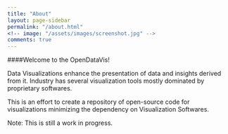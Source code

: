 ```yaml
---
title: "About"
layout: page-sidebar
permalink: "/about.html"
<!-- image: "/assets/images/screenshot.jpg" -->
comments: true
---
```


####Welcome to the OpenDataVis!

Data Visualizations enhance the presentation of data and insights derived from it. Industry has several visualization tools mostly dominated by proprietary softwares.

This is an effort to create a repository of open-source code for visualizations minimizing the dependency on Visualization Softwares.

Note: This is still a work in progress.